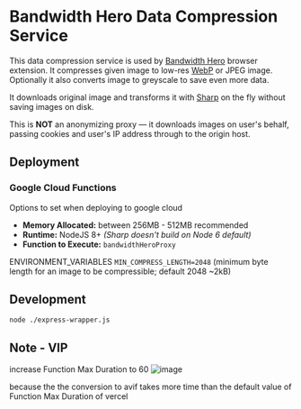 # Bandwidth Hero Data Compression Service

This data compression service is used by
[Bandwidth Hero](https://github.com/ayastreb/bandwidth-hero) browser extension. It compresses given
image to low-res [WebP](https://developers.google.com/speed/webp/) or JPEG image. Optionally it also
converts image to greyscale to save even more data.

It downloads original image and transforms it with [Sharp](https://github.com/lovell/sharp) on the
fly without saving images on disk.

This is **NOT** an anonymizing proxy &mdash; it downloads images on user's behalf, passing cookies
and user's IP address through to the origin host.

## Deployment

### Google Cloud Functions

Options to set when deploying to google cloud
- **Memory Allocated:** between 256MB - 512MB recommended
- **Runtime:** NodeJS 8+ _(Sharp doesn't build on Node 6 default)_
- **Function to Execute:** `bandwidthHeroProxy`

ENVIRONMENT_VARIABLES
`MIN_COMPRESS_LENGTH=2048` (minimum byte length for an image to be compressible; default 2048 ~2kB)


## Development
`node ./express-wrapper.js`

## Note - VIP
increase Function Max Duration to 60
![image](https://github.com/user-attachments/assets/2d6fe1dd-2315-4020-8135-3912cfc02e5f)

because the the conversion to avif takes more time than the default value of Function Max Duration of vercel
